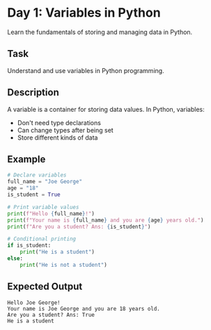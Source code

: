 # Day 1: Variables in Python
Learn the fundamentals of storing and managing data in Python.

## Task
Understand and use variables in Python programming.

## Description
A variable is a container for storing data values. In Python, variables:
- Don't need type declarations
- Can change types after being set
- Store different kinds of data

## Example
```python
# Declare variables
full_name = "Joe George"
age = "18"
is_student = True

# Print variable values
print(f"Hello {full_name}!")
print(f"Your name is {full_name} and you are {age} years old.")
print(f"Are you a student? Ans: {is_student}")

# Conditional printing
if is_student:
    print("He is a student")
else:
    print("He is not a student")
```

## Expected Output
```plaintext
Hello Joe George!
Your name is Joe George and you are 18 years old.
Are you a student? Ans: True
He is a student
```
